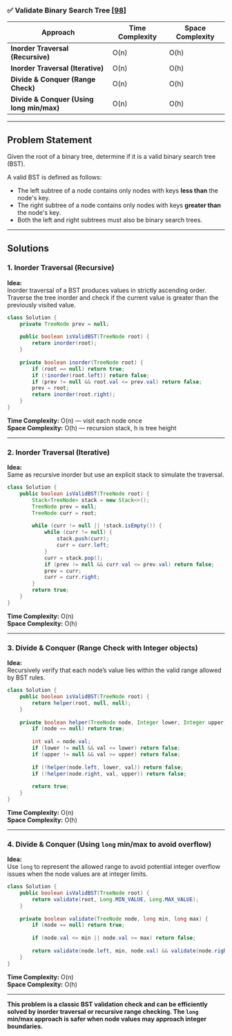 
### ✅ Validate Binary Search Tree [[98](https://leetcode.com/problems/validate-binary-search-tree/)]

| Approach                          | Time Complexity | Space Complexity |
|----------------------------------|-----------------|------------------|
| **Inorder Traversal (Recursive)**| O(n)            | O(h)             |
| **Inorder Traversal (Iterative)**| O(n)            | O(h)             |
| **Divide & Conquer (Range Check)**| O(n)            | O(h)             |
| **Divide & Conquer (Using long min/max)** | O(n)    | O(h)             |

---

## Problem Statement

Given the root of a binary tree, determine if it is a valid binary search tree (BST).

A valid BST is defined as follows:
- The left subtree of a node contains only nodes with keys **less than** the node's key.
- The right subtree of a node contains only nodes with keys **greater than** the node's key.
- Both the left and right subtrees must also be binary search trees.

---

## Solutions

### 1. Inorder Traversal (Recursive)

**Idea:**  
Inorder traversal of a BST produces values in strictly ascending order. Traverse the tree inorder and check if the current value is greater than the previously visited value.

```java
class Solution {
    private TreeNode prev = null;
    
    public boolean isValidBST(TreeNode root) {
        return inorder(root);
    }
    
    private boolean inorder(TreeNode root) {
        if (root == null) return true;
        if (!inorder(root.left)) return false;
        if (prev != null && root.val <= prev.val) return false;
        prev = root;
        return inorder(root.right);
    }
}

```

**Time Complexity:** O(n) — visit each node once  
**Space Complexity:** O(h) — recursion stack, h is tree height

----------

### 2. Inorder Traversal (Iterative)

**Idea:**  
Same as recursive inorder but use an explicit stack to simulate the traversal.

```java
class Solution {
    public boolean isValidBST(TreeNode root) {
        Stack<TreeNode> stack = new Stack<>();
        TreeNode prev = null;
        TreeNode curr = root;
        
        while (curr != null || !stack.isEmpty()) {
            while (curr != null) {
                stack.push(curr);
                curr = curr.left;
            }
            curr = stack.pop();
            if (prev != null && curr.val <= prev.val) return false;
            prev = curr;
            curr = curr.right;
        }
        return true;
    }
}

```

**Time Complexity:** O(n)  
**Space Complexity:** O(h)

----------

### 3. Divide & Conquer (Range Check with Integer objects)

**Idea:**  
Recursively verify that each node’s value lies within the valid range allowed by BST rules.

```java
class Solution {
    public boolean isValidBST(TreeNode root) {
        return helper(root, null, null);
    }
    
    private boolean helper(TreeNode node, Integer lower, Integer upper) {
        if (node == null) return true;
        
        int val = node.val;
        if (lower != null && val <= lower) return false;
        if (upper != null && val >= upper) return false;
        
        if (!helper(node.left, lower, val)) return false;
        if (!helper(node.right, val, upper)) return false;
        
        return true;
    }
}

```

**Time Complexity:** O(n)  
**Space Complexity:** O(h)

----------

### 4. Divide & Conquer (Using `long` min/max to avoid overflow)

**Idea:**  
Use `long` to represent the allowed range to avoid potential integer overflow issues when the node values are at integer limits.

```java
class Solution {
    public boolean isValidBST(TreeNode root) {
        return validate(root, Long.MIN_VALUE, Long.MAX_VALUE);
    }
    
    private boolean validate(TreeNode node, long min, long max) {
        if (node == null) return true;
        
        if (node.val <= min || node.val >= max) return false;
        
        return validate(node.left, min, node.val) && validate(node.right, node.val, max);
    }
}

```

**Time Complexity:** O(n)  
**Space Complexity:** O(h)



----------

**This problem is a classic BST validation check and can be efficiently solved by inorder traversal or recursive range checking. The `long` min/max approach is safer when node values may approach integer boundaries.**